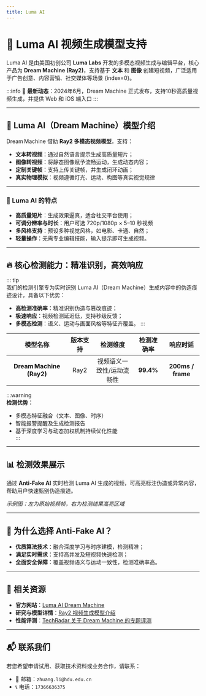 ```yaml
---
title: Luma AI
---
```


# 🚀 Luma AI 视频生成模型支持

Luma AI 是由美国初创公司 **Luma Labs** 开发的多模态视频生成与编辑平台，核心产品为 **Dream Machine (Ray2)**，支持基于 **文本** 和 **图像** 创建短视频，广泛适用于广告创意、内容营销、社交媒体等场景 {index=0}。

:::info 📢 **最新动态**：2024年6月，Dream Machine 正式发布，支持10秒高质量视频生成，并提供 Web 和 iOS 端入口 
:::

---

## 🌟 Luma AI（Dream Machine）模型介绍

Dream Machine 借助 **Ray2 多模态视频模型**，支持：

- **文本转视频**：通过自然语言提示生成高质量短片；
- **图像转视频**：将静态图像赋予流畅运动，生成动态内容；
- **定制关键帧**：支持上传关键帧，并生成闭环动画；
- **真实物理模拟**：视频遵循灯光、运动、构图等真实视觉规律

---

### 🎨 Luma AI 的特点

- **高质量短片**：生成效果逼真，适合社交平台使用；
- **可调分辨率与时长**：用户可选 720p/1080p × 5–10 秒视频 
- **多风格支持**：预设多种视觉风格，如电影、卡通、自然；
- **轻量操作**：无需专业编辑技能，输入提示即可生成视频。

---

## 🔥 核心检测能力：精准识别，高效响应

::: tip  
我们的检测引擎专为实时识别 Luma AI（Dream Machine）生成内容中的伪造痕迹设计，具备以下优势：

- **高检测准确率**：精准识别伪造与篡改痕迹；
- **极速响应**：视频检测延迟低，支持秒级反馈；
- **多模态检测**：语义、运动与画面风格等特征齐覆盖。
:::

| 模型名称     | 版本支持 |        检测维度         | 检测准确率 |    响应时延     |
|:------------:|:--------:|:-----------------------:|:----------:|:----------------:|
| **Dream Machine (Ray2)** | Ray2     | 视频语义一致性/运动流畅性 | **99.4%**  | **200ms / frame** |

:::warning  
**检测优势：**

- 多模态特征融合（文本、图像、时序）  
- 智能报警提醒及生成检测报告  
- 基于深度学习与动态加权机制持续优化性能  
:::

---

## 📊 检测效果展示

通过 **Anti‑Fake AI** 实时检测 Luma AI 生成的视频，可高亮标注伪造或异常内容，帮助用户快速甄别伪造痕迹。

*示例图：左为原始视频帧，右为检测结果高亮区域*

---

## 💼 为什么选择 Anti‑Fake AI？

- **优质算法技术**：融合深度学习与时序建模，检测精准；
- **满足实时需求**：支持高并发及短视频快速检测；
- **全面安全保障**：覆盖视频语义与运动一致性，检测准确率高。

---

## 🔗 相关资源

- **官方网站**：[Luma AI Dream Machine](https://lumalabs.ai/create/ai-video-generator-from-text)
- **研究与模型详情**：[Ray2 视频生成模型介绍](https://lumalabs.ai/ray)
- **性能评测**：[TechRadar 关于 Dream Machine 的专题评测](https://www.techradar.com/computing/artificial-intelligence/what-is-dream-machine-everything-you-need-to-know-about-the-ai-video-generator)
---

## 📬 联系我们


若您希望申请试用、获取技术资料或业务合作，请联系：

- 📧 邮箱：`zhuang.li@hdu.edu.cn`   
- 📞 电话：`17366636375`

